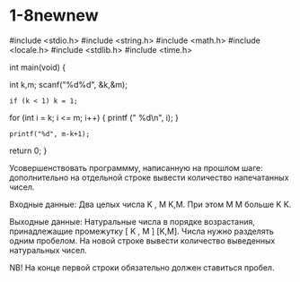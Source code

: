 # 1-8newnew

#include <stdio.h>
#include <string.h>
#include <math.h>
#include <locale.h>
#include <stdlib.h>
#include <time.h>

int main(void) { 
	
  int k,m;
  scanf("%d%d", &k,&m);

	if (k < 1) k = 1;


  for (int i = k; i <= m; i++)
{
	printf (" %d\n", i);
}

	printf("%d", m-k+1);
	
  return 0;
}


Усовершенствовать программму, написанную на прошлом шаге: дополнительно на отдельной строке вывести количество напечатанных чисел.

Входные данные:
Два целых числа 
K
,
M
K,M. При этом 
M
M больше 
K
K.

Выходные данные: 
Натуральные числа в порядке возрастания, принадлежащие промежутку 
[
K
,
M
]
[K,M]. Числа нужно разделять одним пробелом.
На новой строке вывести количество выведенных натуральных чисел.

NB! На конце первой строки обязательно должен ставиться пробел.
